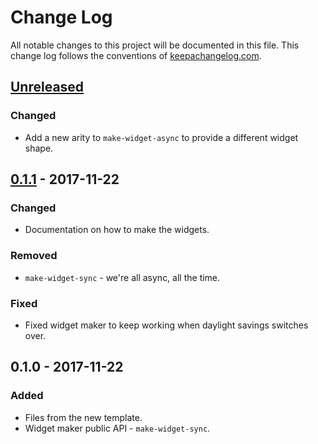 # Change Log
All notable changes to this project will be documented in this file. This change log follows the conventions of [keepachangelog.com](http://keepachangelog.com/).

## [Unreleased]
### Changed
- Add a new arity to `make-widget-async` to provide a different widget shape.

## [0.1.1] - 2017-11-22
### Changed
- Documentation on how to make the widgets.

### Removed
- `make-widget-sync` - we're all async, all the time.

### Fixed
- Fixed widget maker to keep working when daylight savings switches over.

## 0.1.0 - 2017-11-22
### Added
- Files from the new template.
- Widget maker public API - `make-widget-sync`.

[Unreleased]: https://github.com/your-name/test_lein/compare/0.1.1...HEAD
[0.1.1]: https://github.com/your-name/test_lein/compare/0.1.0...0.1.1
